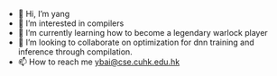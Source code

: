 - 👋 Hi, I’m yang
- 👀 I’m interested in compilers 
- 🌱 I’m currently learning how to become a legendary warlock player
- 💞️ I’m looking to collaborate on optimization for dnn training and inference through compilation.
- 📫 How to reach me ybai@cse.cuhk.edu.hk

<!---
ybai62868/ybai62868 is a ✨ special ✨ repository because its `README.md` (this file) appears on your GitHub profile.
You can click the Preview link to take a look at your changes.
--->
